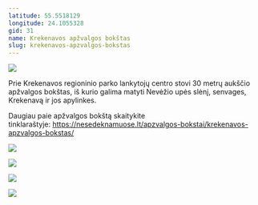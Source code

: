 ```yaml
---
latitude: 55.5518129
longitude: 24.1055328
gid: 31
name: Krekenavos apžvalgos bokštas
slug: krekenavos-apzvalgos-bokstas
---
```

![](https://doc-14-ag-mymaps.googleusercontent.com/untrusted/hostedimage/ihucu48q9m5s1hftel5u85tfdc/msgf5itocr1m6e9ni28fpt6nt0/1641717000000/-WPmm_dsOCr8C_2Ftfdhs7CzXYdOD0wc/*/6AIsG_vY3CUpOqI0EKJ6YmKf90onvH2ouT8REyTzDp5sYjrjaNuDkoJdA1hFkwDtOr5mev0Zzw9uHVEr2utATAsaBCN0JixxdtQIELCMet9FxErno9NUMuHr4zwGt44bHOAVtRJIplvglMWAg-Q0CXH5YatVxnivrO3EsxKMq0kxI8u7KJqeuyZPR8wC-9utC9A?session=0&fife)  
  
Prie Krekenavos regioninio parko lankytojų centro stovi 30 metrų aukščio apžvalgos bokštas, iš kurio galima matyti Nevėžio upės slėnį, senvages, Krekenavą ir jos apylinkes.  
  
Daugiau paie apžvalgos bokštą skaitykite tinklaraštyje: https://nesedeknamuose.lt/apzvalgos-bokstai/krekenavos-apzvalgos-bokstas/  
  
![](https://doc-04-ag-mymaps.googleusercontent.com/untrusted/hostedimage/ihucu48q9m5s1hftel5u85tfdc/si0h71qq7lpn5dpcfe52714dmo/1641717000000/-WPmm_dsOCr8C_2Ftfdhs7CzXYdOD0wc/*/6AIsG_vY-MUgX_2RP3Ihcvf6rzamE9Nv4EaCtVOmcpYUKSm2Sx_6UZxFb72TyJZlEiVz6VOHdsyuldwmZJkV0-zlpzCKY1uNNeINoeplPjzSAfosurQ82n9AMc3zvM2E57OsZOtlPwjVkLkCnyZOT2ITL2UT2Dl3yDWYNeWoTwgqK2ycdfRWXUymPi4LN4gRtEQ?session=0&fife)  
  
![](https://doc-0g-ag-mymaps.googleusercontent.com/untrusted/hostedimage/ihucu48q9m5s1hftel5u85tfdc/9ofk2enukmmgp5lkf4fabqe114/1641717000000/-WPmm_dsOCr8C_2Ftfdhs7CzXYdOD0wc/*/6AIsG_vb4TahpOFyDeBkjvuIJWkBRAsogYq0KLS7354hWbLDE5z8isfc4dBm_nM5ID0DDuqB5zjUsKAQxFzDXqWDSXLJwvADGsrxDqgDRLxqgfEOoiqJHbzDpeJX6IDjD8I9c06Ny6s4CabgvJAa4c9F6NUQl-f7ivIOpR88JAw9NeDHmLiivjm4Q5eezl7IHqA?session=0&fife)  
  
![](https://doc-10-ag-mymaps.googleusercontent.com/untrusted/hostedimage/ihucu48q9m5s1hftel5u85tfdc/bqu5hrb208jam0sq4ftohctejc/1641717000000/-WPmm_dsOCr8C_2Ftfdhs7CzXYdOD0wc/*/6AIsG_vZjF0B-_XBCFtiz_ufv_VvWl1-VucnhhyPcCZ_lZFPokgrMRiAxMPrjRmezMBnMsnOK6f4QeEnawU919pXVFwKXuJjesk4ZNnV2BYGq6xTe6_niGvV1iKvEyuMzhdvA2iNUDvyizhGhRCJjJDqyovesfUnp-onc9Dm3w0IJbSXb1WErX5lJwUIhfW5Hyg?session=0&fife)  
  
![](https://doc-0k-ag-mymaps.googleusercontent.com/untrusted/hostedimage/ihucu48q9m5s1hftel5u85tfdc/rooia1ac9qg9clvqc3dkupln54/1641717000000/-WPmm_dsOCr8C_2Ftfdhs7CzXYdOD0wc/*/6AIsG_vYmN0Xuw-cY_fTUtY747gijwsTDh1oeBYSF1Az5XR15OmC6i38wgmwQQWytr4eK4eP5tEps5mjnnU2COF83AV6tsFrjSLyBAEL00QAj3HSXh-GVOPrAgBmrXUW9MOyRI5gj2ceoSJRA9bdW7rG5OjUpuUjDe9PWvFCvkl91Hk5mfA-zhAKlc1OF_AgeYw?session=0&fife)
